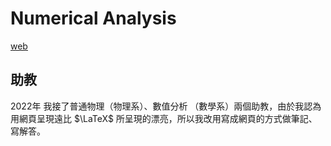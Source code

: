 # Numerical Analysis
[web](https://jeffreymaomao.github.io/NumericalAnalysis.githib.io/)
## 助教 
2022年 我接了普通物理（物理系）、數值分析 （數學系）兩個助教，由於我認為用網頁呈現遠比 $\LaTeX$ 所呈現的漂亮，所以我改用寫成網頁的方式做筆記、寫解答。
